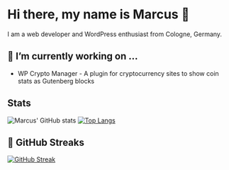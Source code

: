 # Hi there, my name is Marcus 👋

I am a web developer and WordPress enthusiast from Cologne, Germany.

## 🔭 I’m currently working on ...

- WP Crypto Manager - A plugin for cryptocurrency sites to show coin stats as Gutenberg blocks

## Stats

![Marcus' GitHub stats](https://github-readme-stats.vercel.app/api?username=marcuskober&count_private=true&theme=tokyonight)
[![Top Langs](https://github-readme-stats.vercel.app/api/top-langs/?username=marcuskober&layout=compact&theme=tokyonight)](https://github.com/anuraghazra/github-readme-stats)

## :rocket: GitHub Streaks

[![GitHub Streak](https://github-readme-streak-stats.herokuapp.com?user=marcuskober&theme=tokyonight)](https://git.io/streak-stats)
